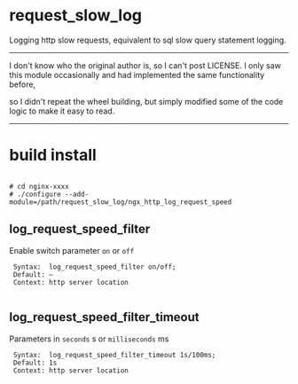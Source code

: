# request_slow_log    

Logging http slow requests, equivalent to sql slow query statement logging.
 
---  

I don't know who the original author is, so I can't post LICENSE. I only saw this module occasionally and had implemented the same functionality before, 

so I didn't repeat the wheel building, but simply modified some of the code logic to make it easy to read.

---

# build install  

```

# cd nginx-xxxx  
# ./configure --add-module=/path/request_slow_log/ngx_http_log_request_speed
```  

##  log_request_speed_filter  
 Enable switch parameter `on` or `off`
``` 
 Syntax:  log_request_speed_filter on/off;
 Default: —
 Context: http server location 
  
```       
##  log_request_speed_filter_timeout
Parameters in `seconds` s or `milliseconds` ms
```
 Syntax:  log_request_speed_filter_timeout 1s/100ms;
 Default: 1s
 Context: http server location 
```    
